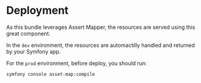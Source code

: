 # Deployment

As this bundle leverages Assert Mapper, the resources are served using this great component.

In the `dev` environment, the resources are automactilly handled and returned by your Symfony app.

For the `prod` environment, before deploy, you should run:

```shell
symfony console asset-map:compile
```
